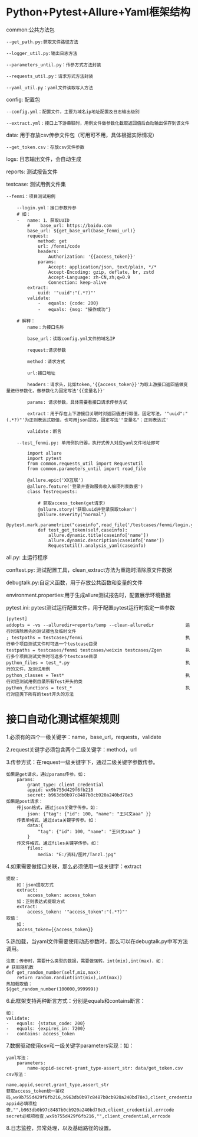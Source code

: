 # **Python+Pytest+Allure+Yaml框架结构**

common:公共方法包
	
	--get_path.py:获取文件路径方法
	
	--logger_util.py:输出日志方法
	
	--parameters_until.py：传参方式方法封装
	
	--requests_util.py：请求方式方法封装
	
	--yaml_util.py：yaml文件读取写入方法
	

config: 配置包

	--config.yml：配置文件，主要为域名ip地址配置及日志输出级别
	
	--extract.yml：接口上下游串联时，用例文件做参数化截取返回值后自动输出保存到该文件


data: 用于存放csv传参文件包（可用可不用，具体根据实际情况）

	--get_token.csv：存放csv文件参数

logs: 日志输出文件，会自动生成

reports: 测试报告文件

testcase: 测试用例文件集
	
	--fenmi：项目测试用例
	
		--login.yml：接口参数传参  
        # 如：
        -   name: 1、获取UUID
            #    base_url: https://baidu.com
            base_url: ${get_base_url(base_fenmi_url)}
            request:
                method: get
                url: /fenmi/code
                headers:
                    Authorization: '{{access_token}}'
                params:
                    Accept: application/json, text/plain, */*
                    Accept-Encoding: gzip, deflate, br, zstd
                    Accept-Language: zh-CN,zh;q=0.9
                    Connection: keep-alive
            extract:
                uuid: '"uuid":"(.*?)"'
            validate:
                -   equals: {code: 200}
                -   equals: {msg: "操作成功"}
                
        # 解释：
            name：为接口名称
            
            base_url：读取config.yml文件的域名IP
            
            request:请求参数
            
            method：请求方式
            
            url:接口地址
            
            headers：请求头，比如token,'{{access_token}}'为取上游接口返回值做变量进行参数化，做参数化为固定写法'{{变量名}}'
            
            params: 请求参数，具体需要看接口请求传参方式
            
            extract：用于存在上下游接口关联时对返回值进行取值，固定写法，'"uuid":"(.*?)"'为正则表达式取值，也可用json提取，固定写法'"变量名"：正则表达式'
            
            validate：断言           
		
		--test_fenmi.py: 单用例执行器，执行式传入对应yaml文件地址即可
        
            import allure
            import pytest
            from common.requests_util import Requestutil
            from common.parameters_until import read_file

            @allure.epic('XX互联')
            @allure.feature('登录并查询服务收入细项列表数据')
            class Testrequests:

                # 获取access_token(get请求)
                @allure.story('获取uuid并登录获取token')
                @allure.severity("normal")
                @pytest.mark.parametrize("caseinfo",read_file('/testcases/fenmi/login.yml'))
                def test_get_token(self,caseinfo):
                    allure.dynamic.title(caseinfo['name'])
                    allure.dynamic.description(caseinfo['name'])
                    Requestutil().analysis_yaml(caseinfo)

	

all.py:  主运行程序

conftest.py: 测试配置工具，clean_extract方法为重跑时清除原文件数据

debugtalk.py:自定义函数，用于存放公共函数和变量的文件

environment.properties:用于生成allure测试报告时，配置展示环境数据


pytest.ini: pytest测试运行配置文件，用于配置pytest运行时指定一些参数

    [pytest]
    addopts = -vs --alluredir=reports/temp --clean-alluredir            运行时清除原先的测试报告及临时文件
    ; testpaths = testcases/fenmi                                       执行单个项目测试文件时可选一个testcase目录
    testpaths = testcases/fenmi testcases/weixin testcases/Zgen         执行多个项目测试文件时可选多个testcase目录   
    python_files = test_*.py                                            执行的文件，及测试用例
    python_classes = Test*                                              执行对应测试用例目录所有Test开头的类
    python_functions = test_*                                           执行对应类下所有的test开头的方法











# **接口自动化测试框架规则**

1.必须有的四个一级关键字：name，base_url，requests，validate

2.request关键字必须包含两个二级关键字：method，url

3.传参方式：在request一级关键字下，通过二级关键字参数传参。

    如果是get请求，通过params传参。如：
        params:
            grant_type: client_credential
            appid: wx9b755d429f6fb216
            secret: b963db0b97c8487b0cb920a240bd78e3
    如果是post请求：
        传json格式，通过json关键字传参。如：
            json: {"tag": {"id": 100, "name": "王兴文aaa" }}
        传表单格式，通过data关键字传参。如：
            data:{
                "tag": {"id": 100, "name": "王兴文aaa" }
            }
        传文件格式，通过files关键字传参。如：
            files:
                media: "E:/资料/图片/Tanzl.jpg"
4.如果需要做接口关联，那么必须使用一级关键字：extract

    提取：
        如：json提取方式
        extract:
            access_token: access_token
        如：正则表达式提取方式
        extract:
            access_token: '"access_token":"(.*?)"'
    取值：
        如：
        access_token={{access_token}}

5.热加载，当yaml文件需要使用动态参数时，那么可以在debugtalk.py中写方法调用。

    注意：传参时，需要什么类型的数据，需要做强转。int(mix),int(max)，如：
    # 获取随机数
    def get_random_number(self,mix,max):
        return random.randint(int(mix),int(max))
    热加载取值：
    ${get_random_number(100000,999999)}
6.此框架支持两种断言方式：分别是equals和contains断言：

    如：
    validate:
    -   equals: {status_code: 200}
    -   equals: {expires_in: 7200}
    -   contains: access_token
7.数据驱动使用csv和一级关键字parameters实现：如：
    
    yaml写法：
        parameters:
            name-appid-secret-grant_type-assert_str: data/get_token.csv
    csv写法：

    name,appid,secret,grant_type,assert_str
    获取access_token统一鉴权码,wx9b755d429f6fb216,b963db0b97c8487b0cb920a240bd78e3,client_credential,access_token
    appid必填项检查,"",b963db0b97c8487b0cb920a240bd78e3,client_credential,errcode
    secret必填项检查,wx9b755d429f6fb216,"",client_credential,errcode
8.日志监控，异常处理，以及基础路径的设置。




